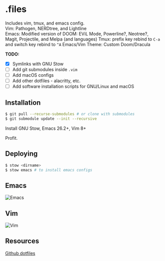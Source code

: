 # .files
Includes vim, tmux, and emacs config.  
Vim: Pathogen, NERDtree, and Lightline  
Emacs: Modified version of DOOM: EViL Mode, Powerline?, Neotree?, Magit, Projectile, and Melpa (and languages)
Tmux: prefix key rebind to `C-a` and switch key rebind to `^A`
Emacs/Vim Theme: Custom Doom/Dracula    

**TODO:**
- [x] Symlinks with GNU Stow
- [ ] Add git submodules inside `.vim`  
- [ ] Add macOS configs
- [ ] Add other dotfiles - alacritty, etc. 
- [ ] Add software installation scripts for GNU/Linux and macOS

## Installation
```bash
$ git pull --recurse-submodules # or clone with submodules
$ git submodule update --init --recursive
```

Install GNU Stow, Emacs 26.2+, Vim 8+  

Profit.

## Deploying

``` bash
$ stow <dirname>
$ stow emacs # to install emacs configs
```

## Emacs
![Emacs](/emacs.png)  

## Vim
![Vim](/vimdemo.png) 

## Resources
[Github dotfiles](http://dotfiles.github.io/)

